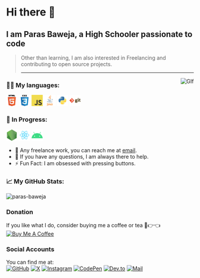 # Hi there 👋
##  I am Paras Baweja, a High Schooler passionate to code  
> Other than learning, I am also interested in Freelancing and contributing to open source projects.<hr>
<img align="right" src="https://media.giphy.com/media/v1.Y2lkPTc5MGI3NjExeGFoNTk0c3cybnYzcmxmNW01bW9naTI1Y3JlYXg1ZjdrNHZoa2s0bCZlcD12MV9pbnRlcm5hbF9naWZfYnlfaWQmY3Q9Zw/CuuSHzuc0O166MRfjt/giphy.gif" alt="GIf" height="350">  

### 👨‍💻 My languages:  
<code><img height="30" src="https://raw.githubusercontent.com/github/explore/80688e429a7d4ef2fca1e82350fe8e3517d3494d/topics/html/html.png"></code>
<code><img height="30" src="https://raw.githubusercontent.com/github/explore/80688e429a7d4ef2fca1e82350fe8e3517d3494d/topics/css/css.png"></code>
<code><img height="30" src="https://raw.githubusercontent.com/github/explore/80688e429a7d4ef2fca1e82350fe8e3517d3494d/topics/javascript/javascript.png"></code>
<code><img height="30" src="https://raw.githubusercontent.com/github/explore/80688e429a7d4ef2fca1e82350fe8e3517d3494d/topics/java/java.png"></code>
<code><img height="30" src="https://raw.githubusercontent.com/github/explore/80688e429a7d4ef2fca1e82350fe8e3517d3494d/topics/python/python.png"></code>
<code><img height="30" src="https://raw.githubusercontent.com/github/explore/80688e429a7d4ef2fca1e82350fe8e3517d3494d/topics/git/git.png"></code>
### 🌱 In Progress:  
<code><img height="30" src="https://raw.githubusercontent.com/github/explore/80688e429a7d4ef2fca1e82350fe8e3517d3494d/topics/nodejs/nodejs.png"></code>
<code><img height="30" src="https://raw.githubusercontent.com/github/explore/80688e429a7d4ef2fca1e82350fe8e3517d3494d/topics/react/react.png"></code>
<code><img height="30" src="https://raw.githubusercontent.com/github/explore/80688e429a7d4ef2fca1e82350fe8e3517d3494d/topics/android/android.png"></code>
* 💼 Any freelance work, you can reach me at [email](mailto:parasbaweja@outlook.com).  
* 💬 If you have any questions, I am always there to help.  
* ⚡ Fun Fact: I am obsessed with pressing buttons.

### 📈 My GitHub Stats:
<img src="https://github-readme-stats.vercel.app/api?username=paras-baweja&show_icons=true&theme=gotham" alt="paras-baweja" />

### Donation
If you like what I do, consider buying me a coffee or tea 🥺👉👈  
<a href="https://www.buymeacoffee.com/parasbaweja" target="_blank"><img src="https://cdn.buymeacoffee.com/buttons/v2/default-blue.png" alt="Buy Me A Coffee" width="150" ></a>  

### Social Accounts
You can find me at:  
<a href="https://github.com/paras-baweja" target="_blank"><img src="https://imgs.search.brave.com/LUckTVtnBmHLsv6OcyA_UsC-qZchQgYysxns3UjMp1s/rs:fit:860:0:0/g:ce/aHR0cHM6Ly9jZG4x/Lmljb25maW5kZXIu/Y29tL2RhdGEvaWNv/bnMvaW9uaWNvbnMt/ZmlsbC12b2wtMi81/MTIvbG9nby1naXRo/dWItMTI4LnBuZw" alt="GitHub" height="70"></a>
<a href="https://twitter.com/ParasBaw" target="_blank"><img src="https://imgs.search.brave.com/MosVk1Fj3iuFiMjRjUBRVErO6o-gKyjR1RUf_E4CIic/rs:fit:860:0:0/g:ce/aHR0cHM6Ly9hYm91/dC50d2l0dGVyLmNv/bS9jb250ZW50L2Rh/bS9hYm91dC10d2l0/dGVyL3gvYnJhbmQt/dG9vbGtpdC9sb2dv/LWJsYWNrLnBuZy50/d2ltZy4xOTIwLnBu/Zw" alt="X" height="65"></a>
<a href="https://www.instagram.com/paras.baw/" target="_blank"><img src="https://imgs.search.brave.com/L9jbVhfOruP5PUK7ogHFawjIQwgoMvPdJ5O96VltCrc/rs:fit:860:0:0/g:ce/aHR0cHM6Ly9mcmVl/bG9nb3BuZy5jb20v/aW1hZ2VzL2FsbF9p/bWcvMTY4MzE5MjE1/MGluc3RhZ3JhbS1s/b2dvLWJsYWNrLnBu/Zw" alt="Instagram" height="70"></a>
<a href="https://codepen.io/Paras-Baweja" target="_blank"><img src="https://imgs.search.brave.com/iMHUNZmsD1yRPCj3c1HImtzA3kzHIsc1-JNz-PC723Q/rs:fit:500:0:0/g:ce/aHR0cHM6Ly9yYXcu/Z2l0aHVidXNlcmNv/bnRlbnQuY29tL2Zv/bnRlbGxvL2JyYW5k/aWNvLmZvbnQvbWFz/dGVyL3NyYy9zdmcv/Y29kZXBlbi5zdmc.svg" alt="CodePen" height="70"></a>
<a href="https://dev.to/parasbaweja" target="_blank"><img src="https://imgs.search.brave.com/ZAsczvBFSBQX1Hxk3YCp96g4mfmKDvUgmNIgaxJiu68/rs:fit:860:0:0/g:ce/aHR0cHM6Ly9jZG4x/Lmljb25maW5kZXIu/Y29tL2RhdGEvaWNv/bnMvbG9nb3MtYW5k/LWJyYW5kcy0zLzUx/Mi84NF9EZXZfbG9n/b19sb2dvcy0xMjgu/cG5n" alt="Dev.to" height="70"></a>
<a href="mailto:parasbaweja@outlook.com" target="_blank"><img src="https://imgs.search.brave.com/mP4khu4DATitAV364VnRw7BBWYrDOK3TUsDcvheEBxg/rs:fit:860:0:0/g:ce/aHR0cHM6Ly9pY29u/cy52ZXJ5aWNvbi5j/b20vcG5nL28vbWlz/Y2VsbGFuZW91cy9w/cmFjdGljYWwtbGlm/ZS1pY29uL21haWwt/MjU1LnBuZw" alt="Mail" height="70"></a>

